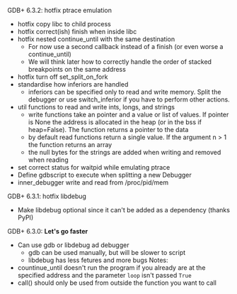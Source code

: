 GDB+ 6.3.2: hotfix ptrace emulation
* hotfix copy libc to child process
* hotfix correct(ish) finish when inside libc
* hotfix nested continue_until with the same destination
	- For now use a second callback instead of a finish (or even worse a continue_until) 
	- We will think later how to correctly handle the order of stacked breakpoints on the same address
* hotfix turn off set_split_on_fork
* standardise how inferiors are handled
	- inferiors can be specified only to read and write memory. Split the debugger or use switch_inferior if you have to perform other actions.
* util functions to read and write ints, longs, and strings
	- write functions take an pointer and a value or list of values. If pointer is None the address is allocated in the heap (or in the bss if heap=False). The function returns a pointer to the data
	- by default read functions return a single value. If the argument n > 1 the function returns an array
	- the null bytes for the strings are added when writing and removed when reading
* set correct status for waitpid while emulating ptrace
* Define gdbscript to execute when splitting a new Debugger
* inner_debugger write and read from /proc/pid/mem

GDB+ 6.3.1: hotfix libdebug
* Make libdebug optional since it can't be added as a dependency (thanks PyPI)

GDB+ 6.3.0: **Let's go faster**
* Can use gdb or libdebug ad debugger
	- gdb can be used manually, but will be slower to script
	- libdebug has less fetures and more bugs
Notes:
* countinue_until doesn't run the program if you already are at the specified address and the parameter `loop` isn't passed `True`
* call() should only be used from outside the function you want to call